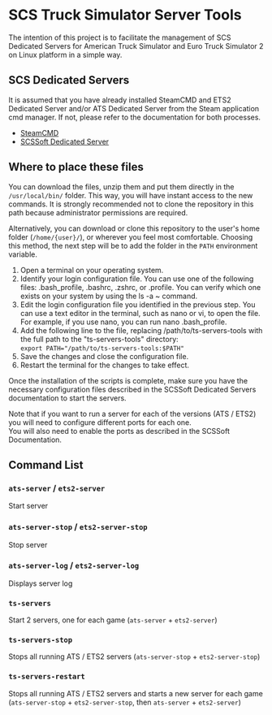 # SCS Truck Simulator Server Tools

The intention of this project is to facilitate the management of SCS Dedicated Servers for American Truck Simulator and Euro Truck Simulator 2 on Linux platform in a simple way.

## SCS Dedicated Servers
It is assumed that you have already installed SteamCMD and ETS2 Dedicated Server and/or ATS Dedicated Server from the Steam application cmd manager.
If not, please refer to the documentation for both processes.
-  [SteamCMD](https://developer.valvesoftware.com/wiki/SteamCMD)
-  [SCSSoft Dedicated Server](https://modding.scssoft.com/wiki/Documentation/Tools/Dedicated_Server)


## Where to place these files
You can download the files, unzip them and put them directly in the `/usr/local/bin/` folder.
This way, you will have instant access to the new commands.
It is strongly recommended not to clone the repository in this path because administrator permissions are required.

Alternatively, you can download or clone this repository to the user's home folder (`/home/{user}/`), or wherever you feel most comfortable.
Choosing this method, the next step will be to add the folder in the `PATH` environment variable.
1. Open a terminal on your operating system.
2. Identify your login configuration file. You can use one of the following files: .bash_profile, .bashrc, .zshrc, or .profile. You can verify which one exists on your system by using the ls -a ~ command.
3. Edit the login configuration file you identified in the previous step. You can use a text editor in the terminal, such as nano or vi, to open the file. For example, if you use nano, you can run nano .bash_profile.
4. Add the following line to the file, replacing /path/to/ts-servers-tools with the full path to the "ts-servers-tools" directory:  
`export PATH="/path/to/ts-servers-tools:$PATH"`
5. Save the changes and close the configuration file.
6. Restart the terminal for the changes to take effect.

Once the installation of the scripts is complete, make sure you have the necessary configuration files described in the SCSSoft Dedicated Servers documentation to start the servers.

Note that if you want to run a server for each of the versions (ATS / ETS2) you will need to configure different ports for each one.  
You will also need to enable the ports as described in the SCSSoft Documentation.

## Command List

### `ats-server` / `ets2-server`

Start server

### `ats-server-stop` / `ets2-server-stop`

Stop server

### `ats-server-log` / `ets2-server-log`

Displays server log 

### `ts-servers`

Start 2 servers, one for each game (`ats-server` + `ets2-server`)

### `ts-servers-stop`

Stops all running ATS / ETS2 servers (`ats-server-stop` + `ets2-server-stop`)

### `ts-servers-restart`

Stops all running ATS / ETS2 servers and starts a new server for each game (`ats-server-stop` + `ets2-server-stop`, then `ats-server` + `ets2-server`)